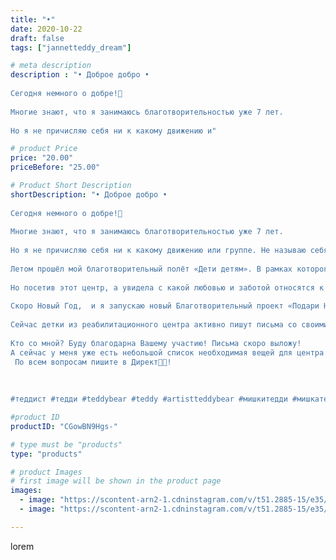 ```yaml
---
title: "•"
date: 2020-10-22
draft: false
tags: ["jannetteddy_dream"]

# meta description
description : "• Доброе добро •⠀
⠀
Сегодня немного о добре!🤍⠀
⠀
Многие знают, что я занимаюсь благотворительностью уже 7 лет. ⠀
⠀
Но я не причисляю себя ни к какому движению и"

# product Price
price: "20.00"
priceBefore: "25.00"

# Product Short Description
shortDescription: "• Доброе добро •⠀
⠀
Сегодня немного о добре!🤍⠀
⠀
Многие знают, что я занимаюсь благотворительностью уже 7 лет. ⠀
⠀
Но я не причисляю себя ни к какому движению или группе. Не называю себя волонтером. А просто стараюсь делать добро, когда есть возможность и откликается сердце!⠀
⠀
Летом прошёл мой благотворительный полёт «Дети детям». В рамках которого, была оказана помощь детям из Детского Реабилитационного фонда Андроповского района. Благодарю Вашим неравнодушным сердцам, получилось собрать крупную сумму денег и осуществить мечты и нужды маленьких детей, попавших с сложную ситуацию.⠀
⠀
Но посетив этот центр, а увидела с какой любовью и заботой относятся к детям работники центра. И поняла, что детям там совсем не плохо.⠀
⠀
Скоро Новый Год,  и я запускаю новый Благотворительный проект «Подари Новогоднюю Сказку»!⠀
⠀
Сейчас детки из реабилитационного центра активно пишут письма со своими заветными желаниями, которые обязательно должны исполнится🙏🤍!⠀
⠀
Кто со мной? Буду благодарна Вашему участию! Письма скоро выложу! ⠀
А сейчас у меня уже есть небольшой список необходимая вещей для центра! (В карусели)⠀
 По всем вопросам пишите в Директ🙏🤍!⠀
⠀
⠀
⠀
#теддист #тедди #teddybear #teddy #artistteddybear #мишкитедди #мишкатедди #teddybear🐻 #teddy🐻 #teddy_bear #teddybearlove #artistteddybear #artistteddy #своимируками #ручнаяработа #мояосень #осень #медведиспасутмир #краски #jannettcollection #королевствотеддишик #октябрь #делайдобро  #泰迪熊 #помощьдетям #благотворительность #длядетей"

#product ID
productID: "CGowBN9Hgs-"

# type must be "products"
type: "products"

# product Images
# first image will be shown in the product page
images:
  - image: "https://scontent-arn2-1.cdninstagram.com/v/t51.2885-15/e35/s1080x1080/122140351_134817695001277_8997841256450911593_n.jpg?_nc_ht=scontent-arn2-1.cdninstagram.com&_nc_cat=101&_nc_ohc=gnKdzZc1ED8AX8wxOqK&tp=1&oh=a525d7006e5145bd77a621cd34c29113&oe=605D4815&ig_cache_key=MjQyNTM5OTU4NjUzMjA4NzkxOQ%3D%3D.2"
  - image: "https://scontent-arn2-1.cdninstagram.com/v/t51.2885-15/e35/s1080x1080/122147921_644406886250006_567316572729860424_n.jpg?_nc_ht=scontent-arn2-1.cdninstagram.com&_nc_cat=102&_nc_ohc=rvsDoWgd6m8AX96SC7Q&tp=1&oh=eb91dedc3e83f94f9f38a85fd4e7530f&oe=605BA1B3&ig_cache_key=MjQyNTM5OTU4NjUyMzY2OTg0Mw%3D%3D.2"

---
```

lorem
